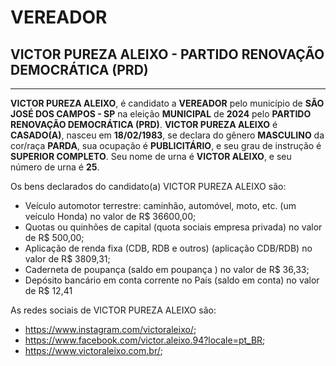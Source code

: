 # VEREADOR
## VICTOR PUREZA ALEIXO - PARTIDO RENOVAÇÃO DEMOCRÁTICA (PRD)
---
**VICTOR PUREZA ALEIXO**, é candidato a **VEREADOR** pelo município de **SÃO JOSÉ DOS CAMPOS - SP** na eleição **MUNICIPAL** de **2024** pelo **PARTIDO RENOVAÇÃO DEMOCRÁTICA (PRD)**.
**VICTOR PUREZA ALEIXO** é **CASADO(A)**, nasceu em **18/02/1983**, se declara do gênero **MASCULINO** da cor/raça **PARDA**, sua ocupação é **PUBLICITÁRIO**, e seu grau de instrução é **SUPERIOR COMPLETO**.
Seu nome de urna é **VICTOR ALEIXO**, e seu número de urna é **25**.

Os bens declarados do candidato(a) VICTOR PUREZA ALEIXO são: 
- Veículo automotor terrestre: caminhão, automóvel, moto, etc. (um veículo Honda) no valor de R$ 36600,00;
- Quotas ou quinhões de capital (quota sociais empresa privada) no valor de R$ 500,00;
- Aplicação de renda fixa (CDB, RDB e outros) (aplicação CDB/RDB) no valor de R$ 3809,31;
- Caderneta de poupança (saldo em poupança ) no valor de R$ 36,33;
- Depósito bancário em conta corrente no País (saldo em conta) no valor de R$ 12,41

As redes sociais de VICTOR PUREZA ALEIXO são:
- https://www.instagram.com/victoraleixo/;
- https://www.facebook.com/victor.aleixo.94?locale=pt_BR;
- https://www.victoraleixo.com.br/;